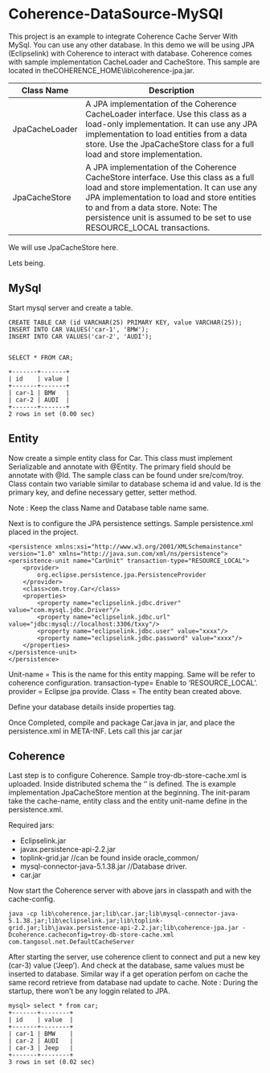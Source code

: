 # Coherence-DataSource-MySQl

This project is an example to integrate Coherence Cache Server With MySql. You can use any other database.
In this demo we will be using JPA (Eclipselink) with Coherence to interact with database. Coherence comes with sample implementation CacheLoader  and CacheStore. This sample are located in theCOHERENCE_HOME\lib\coherence-jpa.jar. 

Class Name | Description
---------- | -----------
JpaCacheLoader | A JPA implementation of the Coherence CacheLoader interface. Use this class as a load-only implementation. It can use any JPA implementation to load entities from a data store. Use the JpaCacheStore class for a full load and store implementation.
JpaCacheStore | A JPA implementation of the Coherence CacheStore interface. Use this class as a full load and store implementation. It can use any JPA implementation to load and store entities to and from a data store. Note: The persistence unit is assumed to be set to use RESOURCE_LOCAL transactions.

We will use JpaCacheStore here. 

Lets being.

## MySql

Start mysql server and create a table.

``` 
CREATE TABLE CAR (id VARCHAR(25) PRIMARY KEY, value VARCHAR(25)); 
INSERT INTO CAR VALUES('car-1', 'BMW');
INSERT INTO CAR VALUES('car-2', 'AUDI');


SELECT * FROM CAR; 

+-------+-------+
| id    | value |
+-------+-------+
| car-1 | BMW   |
| car-2 | AUDI  |
+-------+-------+
2 rows in set (0.00 sec)
```

## Entity

Now create a simple entity class for Car. This class must implement Serializable and annotate with @Entity. The primary field should be annotate with @Id.
The sample class can be found under sre/com/troy. Class contain two variable similar to database schema id and value. Id is the primary key, and define necessary  getter, setter method.

Note : Keep the class Name and Database table name same.

Next is to configure the JPA persistence settings. Sample persistence.xml placed in the project.

```
<persistence xmlns:xsi="http://www.w3.org/2001/XMLSchemainstance" version="1.0" xmlns="http://java.sun.com/xml/ns/persistence">
<persistence-unit name="CarUnit" transaction-type="RESOURCE_LOCAL"> 
    <provider>
        org.eclipse.persistence.jpa.PersistenceProvider
    </provider>
    <class>com.troy.Car</class>
    <properties>
        <property name="eclipselink.jdbc.driver" value="com.mysql.jdbc.Driver"/>
        <property name="eclipselink.jdbc.url" value="jdbc:mysql://localhost:3306/txxy"/>
        <property name="eclipselink.jdbc.user" value="xxxx"/>
        <property name="eclipselink.jdbc.password" value="xxxx"/>
    </properties>
</persistence-unit>
</persistence>
```

Unit-name = This is the name for this entity mapping. Same will be refer to coherence configuration.
transaction-type= Enable to ‘RESOURCE_LOCAL’.
provider = Eclipse jpa provide.
Class = The entity bean created above.


Define your database details inside properties tag.

Once Completed, compile and package Car.java in jar, and place the persistence.xml in META-INF. Lets call this jar car.jar


## Coherence
Last step is to configure Coherence. Sample troy-db-store-cache.xml is uploaded. Inside distributed schema the ‘<cachestore-scheme>’ is defined. The <class-name> is example implementation JpaCacheStore mention at the beginning. The init-param take the cache-name, entity class and the entity unit-name define in the persistence.xml.

Required jars:
* Eclipselink.jar
* javax.persistence-api-2.2.jar
* toplink-grid.jar  //can be found inside oracle_common/
* mysql-connector-java-5.1.38.jar  //Database driver.
* car.jar

Now start the Coherence server with above jars in classpath and with the cache-config.

``` java -cp lib\coherence.jar;lib\car.jar;lib\mysql-connector-java-5.1.38.jar;lib\eclipselink.jar;lib\toplink-grid.jar;lib\javax.persistence-api-2.2.jar;lib\coherence-jpa.jar -Dcoherence.cacheconfig=troy-db-store-cache.xml  com.tangosol.net.DefaultCacheServer ```


After starting the server, use coherence client to connect and put a new key (car-3) value (‘Jeep’). And check at the database, same values must be inserted to database. Similar way if a get operation perfom on cache the same record retrieve from database nad update to cache. 
Note : During the startup, there won’t be any loggin related to JPA.

```
mysql> select * from car;
+-------+--------+
| id    | value  |
+-------+--------+
| car-1 | BMW    |
| car-2 | AUDI   |
| car-3 | Jeep   |
+-------+--------+
3 rows in set (0.02 sec)
```
